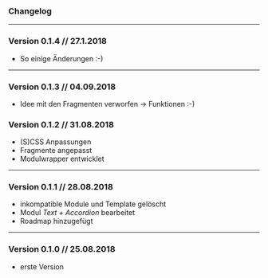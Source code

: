 ### Changelog ###


---

### Version 0.1.4 // 27.1.2018

- So einige Änderungen :-)

---

### Version 0.1.3 // 04.09.2018

- Idee mit den Fragmenten verworfen -> Funktionen :-)

### Version 0.1.2 // 31.08.2018

- (S)CSS Anpassungen
- Fragmente angepasst
- Modulwrapper entwicklet

---

### Version 0.1.1 // 28.08.2018

- inkompatible Module und Template gelöscht
- Modul _Text + Accordion_ bearbeitet
- Roadmap hinzugefügt

---

### Version 0.1.0 // 25.08.2018

- erste Version

